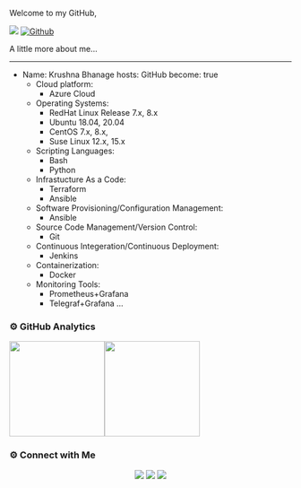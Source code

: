 Welcome to my GitHub,

![](https://visitor-badge.laobi.icu/badge?page_id=krushnabhanage10) [![Github](https://img.shields.io/github/followers/krushnabhanage10?label=Follow&style=social)](https://github.com/krushnabhanage10)

A little more about me...

---
- Name: Krushna Bhanage
  hosts: GitHub
  become: true
    - Cloud platform:
        - Azure Cloud
    - Operating Systems:
        - RedHat Linux Release 7.x, 8.x
        - Ubuntu 18.04, 20.04
        - CentOS 7.x, 8.x,
        - Suse Linux 12.x, 15.x
    - Scripting Languages:
        - Bash
        - Python    
    - Infrastucture As a Code:
        - Terraform
        - Ansible
    - Software Provisioning/Configuration Management:
        - Ansible
    - Source Code Management/Version Control:
        - Git
    - Continuous Integeration/Continuous Deployment:
        - Jenkins
    - Containerization:
        - Docker
    - Monitoring Tools:
        - Prometheus+Grafana
        - Telegraf+Grafana
...  

### ⚙️ GitHub Analytics

<img height="170px" src="https://github-readme-stats.vercel.app/api?username=krushnabhanage10&include_all_commits=true&count_private=true&show_icons=true&theme=chartreuse-dark&card" /><img height="170px" src="https://github-readme-stats.vercel.app/api/top-langs/?username=krushnabhanage10&include_all_commits=true&count_private=true&show_icons=true&theme=chartreuse-dark&layout=compact" />

### ⚙️ Connect with Me

<p align="center">
<a href="mailto:krushnabhanage10@gmail.com"><img src="https://img.shields.io/badge/Gmail-D14836?style=for-the-badge&logo=gmail&logoColor=white"/></a>
<a href="www.linkedin.com/in/krushna-bhanage-b04087140"><img src="https://img.shields.io/badge/LinkedIn-0077B5?style=for-the-badge&logo=linkedin&logoColor=white"/></a> 
<a href="https://wa.me/%2B917736720639?text=This%20message%20from%20GitHub."><img src="https://img.shields.io/badge/WhatsApp-25D366?style=for-the-badge&logo=whatsapp&logoColor=white"/></a>
